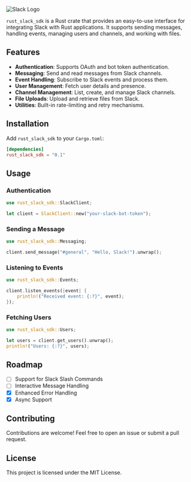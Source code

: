 ![Slack Logo](https://upload.wikimedia.org/wikipedia/commons/7/76/Slack_Icon.png)

`rust_slack_sdk` is a Rust crate that provides an easy-to-use interface for integrating Slack with Rust applications. It supports sending messages, handling events, managing users and channels, and working with files.

## Features
- **Authentication**: Supports OAuth and bot token authentication.
- **Messaging**: Send and read messages from Slack channels.
- **Event Handling**: Subscribe to Slack events and process them.
- **User Management**: Fetch user details and presence.
- **Channel Management**: List, create, and manage Slack channels.
- **File Uploads**: Upload and retrieve files from Slack.
- **Utilities**: Built-in rate-limiting and retry mechanisms.

## Installation
Add `rust_slack_sdk` to your `Cargo.toml`:

```toml
[dependencies]
rust_slack_sdk = "0.1"
```

## Usage

### Authentication

```rust
use rust_slack_sdk::SlackClient;

let client = SlackClient::new("your-slack-bot-token");
```

### Sending a Message

```rust
use rust_slack_sdk::Messaging;

client.send_message("#general", "Hello, Slack!").unwrap();
```

### Listening to Events

```rust
use rust_slack_sdk::Events;

client.listen_events(|event| {
    println!("Received event: {:?}", event);
});
```

### Fetching Users

```rust
use rust_slack_sdk::Users;

let users = client.get_users().unwrap();
println!("Users: {:?}", users);
```

## Roadmap
- [ ] Support for Slack Slash Commands
- [ ] Interactive Message Handling
- [x] Enhanced Error Handling
- [x] Async Support

## Contributing
Contributions are welcome! Feel free to open an issue or submit a pull request.

## License
This project is licensed under the MIT License.